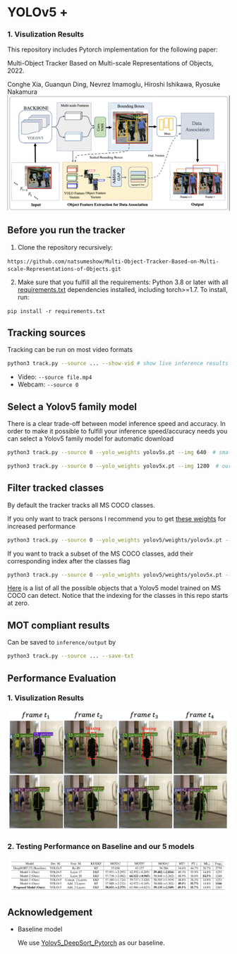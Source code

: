 # YOLOv5 + 
### 1. Visulization Results
This repository includes Pytorch implementation for the following paper:

Multi-Object Tracker Based on Multi-scale Representations of Objects, 2022.

Conghe Xia, Guanqun Ding, Nevrez Imamoglu, Hiroshi Ishikawa, Ryosuke Nakamura
<img src="Figs/model.png" alt="input" style="width:600px">

## Before you run the tracker
1. Clone the repository recursively:

`https://github.com/natsumeshow/Multi-Object-Tracker-Based-on-Multi-scale-Representations-of-Objects.git`

2. Make sure that you fulfill all the requirements: Python 3.8 or later with all [requirements.txt](https://github.com/mikel-brostrom/Yolov5_DeepSort_Pytorch/blob/master/requirements.txt) dependencies installed, including torch>=1.7. To install, run:

`pip install -r requirements.txt`

## Tracking sources

Tracking can be run on most video formats

```bash
python3 track.py --source ... --show-vid # show live inference results as well
```

- Video:  `--source file.mp4`
- Webcam:  `--source 0`

## Select a Yolov5 family model

There is a clear trade-off between model inference speed and accuracy. In order to make it possible to fulfill your inference speed/accuracy needs
you can select a Yolov5 family model for automatic download

```bash
python3 track.py --source 0 --yolo_weights yolov5s.pt --img 640  # smallest yolov5 family model
```

```bash
python3 track.py --source 0 --yolo_weights yolov5x.pt --img 1280  # our model use 
```

## Filter tracked classes

By default the tracker tracks all MS COCO classes.

If you only want to track persons I recommend you to get [these weights](https://drive.google.com/file/d/1gglIwqxaH2iTvy6lZlXuAcMpd_U0GCUb/view?usp=sharing) for increased performance

```bash
python3 track.py --source 0 --yolo_weights yolov5/weights/yolov5x.pt --classes 0  # tracks persons, only
```

If you want to track a subset of the MS COCO classes, add their corresponding index after the classes flag

```bash
python3 track.py --source 0 --yolo_weights yolov5/weights/yolov5x.pt --classes 0 2  # tracks cats and dogs, only
```

[Here](https://tech.amikelive.com/node-718/what-object-categories-labels-are-in-coco-dataset/) is a list of all the possible objects that a Yolov5 model trained on MS COCO can detect. Notice that the indexing for the classes in this repo starts at zero.


## MOT compliant results

Can be saved to `inference/output` by 

```bash
python3 track.py --source ... --save-txt
```

## Performance Evaluation
### 1. Visulization Results
<img src="Figs/visua.png" alt="input" style="width:600px">

### 2. Testing Performance on Baseline and our 5 models
<img src="Figs/table.png" alt="input" style="width:600px">


## Acknowledgement
- Baseline model

    We use [Yolov5_DeepSort_Pytorch](https://github.com/mikel-brostrom/Yolov5_DeepSort_Pytorch) as our baseline.

